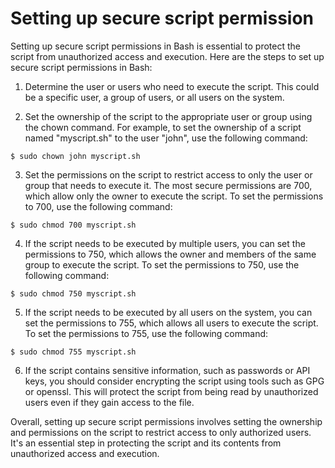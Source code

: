 # Setting up secure script permission

Setting up secure script permissions in Bash is essential to protect the script from unauthorized access and execution. Here are the steps to set up secure script permissions in Bash:

1. Determine the user or users who need to execute the script. This could be a specific user, a group of users, or all users on the system.

2. Set the ownership of the script to the appropriate user or group using the chown command. For example, to set the ownership of a script named "myscript.sh" to the user "john", use the following command:

```
$ sudo chown john myscript.sh
```
3. Set the permissions on the script to restrict access to only the user or group that needs to execute it. The most secure permissions are 700, which allow only the owner to execute the script. To set the permissions to 700, use the following command:

```
$ sudo chmod 700 myscript.sh
```
4. If the script needs to be executed by multiple users, you can set the permissions to 750, which allows the owner and members of the same group to execute the script. To set the permissions to 750, use the following command:

```
$ sudo chmod 750 myscript.sh
```
5. If the script needs to be executed by all users on the system, you can set the permissions to 755, which allows all users to execute the script. To set the permissions to 755, use the following command:

```
$ sudo chmod 755 myscript.sh
```
6. If the script contains sensitive information, such as passwords or API keys, you should consider encrypting the script using tools such as GPG or openssl. This will protect the script from being read by unauthorized users even if they gain access to the file.

Overall, setting up secure script permissions involves setting the ownership and permissions on the script to restrict access to only authorized users. It's an essential step in protecting the script and its contents from unauthorized access and execution.



